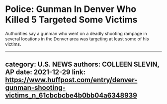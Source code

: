 # Police: Gunman In Denver Who Killed 5 Targeted Some Victims

Authorities say a gunman who went on a deadly shooting rampage in several locations in the Denver area was targeting at least some of his victims.

---
category: U.S. NEWS
authors: COLLEEN SLEVIN, AP
date: 2021-12-29
link: https://www.huffpost.com/entry/denver-gunman-shooting-victims_n_61cbcbcbe4b0bb04a6348939
---
